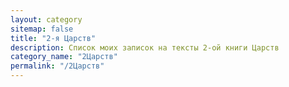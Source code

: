 ```yaml
---
layout: category
sitemap: false
title: "2-я Царств"
description: Список моих записок на тексты 2-ой книги Царств
category_name: "2Царств"
permalink: "/2Царств"
---
```

